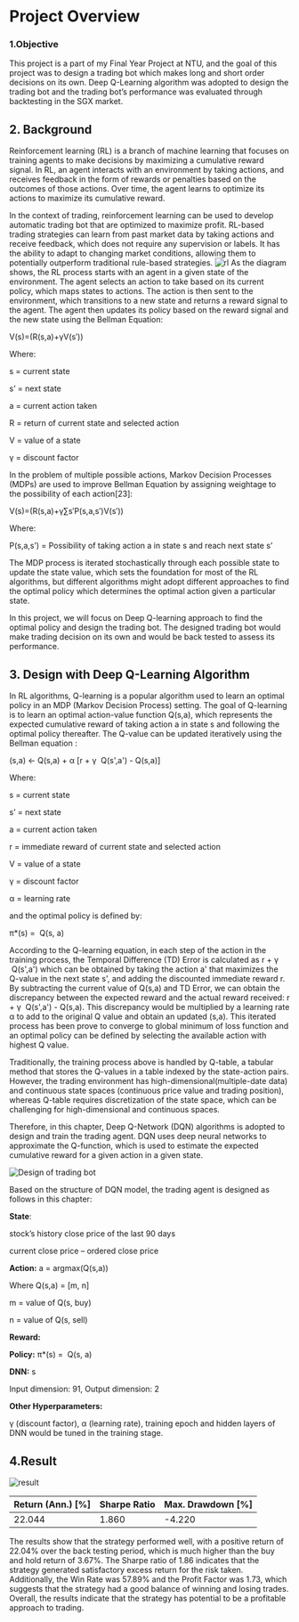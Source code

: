 
# **Project Overview**

### **1.Objective**

This project is a part of my Final Year Project at NTU, and the goal of this project was to design a trading bot which makes long and short order decisions on its own. Deep Q-Learning algorithm was adopted to design the trading bot and the trading bot’s performance was evaluated through backtesting in the SGX market.


## 2. Background

Reinforcement learning (RL) is a branch of machine learning that focuses on training agents to make decisions by maximizing a cumulative reward signal. In RL, an agent interacts with an environment by taking actions, and receives feedback in the form of rewards or penalties based on the outcomes of those actions. Over time, the agent learns to optimize its actions to maximize its cumulative reward.

In the context of trading, reinforcement learning can be used to develop automatic trading bot that are optimized to maximize profit. RL-based trading strategies can learn from past market data by taking actions and receive feedback, which does not require any supervision or labels. It has the ability to adapt to changing market conditions, allowing them to potentially outperform traditional rule-based strategies.
![rl](https://github.com/user-attachments/assets/060db216-711f-437c-bc2e-85e8241eec6d)
As the diagram shows, the RL process starts with an agent in a given state of the environment. The agent selects an action to take based on its current policy, which maps states to actions. The action is then sent to the environment, which transitions to a new state and returns a reward signal to the agent. The agent then updates its policy based on the reward signal and the new state using the Bellman Equation:

V(s)=(R(s,a)+γV(s′))

Where:

s = current state

s’ = next state

a = current action taken

R = return of current state and selected action

V = value of a state

γ = discount factor

In the problem of multiple possible actions, Markov Decision Processes (MDPs) are used to improve Bellman Equation by assigning weightage to the possibility of each action[23]:

V(s)=(R(s,a)+γ∑s′P(s,a,s′)V(s′))

Where:

P(s,a,s’) = Possibility of taking action a in state s and reach next state s’

The MDP process is iterated stochastically through each possible state to update the state value, which sets the foundation for most of the RL algorithms, but different algorithms might adopt different approaches to find the optimal policy which determines the optimal action given a particular state.

In this project, we will focus on Deep Q-learning approach to find the optimal policy and design the trading bot. The designed trading bot would make trading decision on its own and would be back tested to assess its performance.

## 3. Design with Deep Q-Learning Algorithm

In RL algorithms, Q-learning is a popular algorithm used to learn an optimal policy in an MDP (Markov Decision Process) setting. The goal of Q-learning is to learn an optimal action-value function Q(s,a), which represents the expected cumulative reward of taking action a in state s and following the optimal policy thereafter. The Q-value can be updated iteratively using the Bellman equation :

(s,a) ← Q(s,a) + α [r + γ  Q(s',a') - Q(s,a)]

Where:

s = current state

s’ = next state

a = current action taken

r = immediate reward of current state and selected action

V = value of a state

γ = discount factor

α = learning rate

and the optimal policy is defined by:

π*(s) =  Q(s, a)

According to the Q-learning equation, in each step of the action in the training process, the Temporal Difference (TD) Error is calculated as r + γ  Q(s',a') which can be obtained by taking the action a' that maximizes the Q-value in the next state s', and adding the discounted immediate reward r. By subtracting the current value of Q(s,a) and TD Error, we can obtain the discrepancy between the expected reward and the actual reward received: r + γ  Q(s',a') - Q(s,a). This discrepancy would be multiplied by a learning rate α to add to the original Q value and obtain an updated (s,a). This iterated process has been prove to converge to global minimum of loss function and an optimal policy can be defined by selecting the available action with highest Q value.

Traditionally, the training process above is handled by Q-table, a tabular method that stores the Q-values in a table indexed by the state-action pairs. However, the trading environment has high-dimensional(multiple-date data) and continuous state spaces (continuous price value and trading position), whereas Q-table requires discretization of the state space, which can be challenging for high-dimensional and continuous spaces.

Therefore, in this chapter, Deep Q-Network (DQN) algorithms is adopted to design and train the trading agent. DQN uses deep neural networks to approximate the Q-function, which is used to estimate the expected cumulative reward for a given action in a given state.

![Design of trading bot](https://github.com/user-attachments/assets/41297115-3aff-4d42-a922-9f000efac61c)

Based on the structure of DQN model, the trading agent is designed as follows in this chapter:

**State**:

stock’s history close price of the last 90 days

current close price – ordered close price

**Action:** a = argmax(Q(s,a))

Where Q(s,a) = [m, n]

m = value of Q(s, buy)

n = value of Q(s, sell)

**Reward:**

**Policy:** π*(s) =  Q(s, a)

**DNN:** s

Input dimension: 91, Output dimension: 2

**Other Hyperparameters:**

γ (discount factor), α (learning rate), training epoch and hidden layers of DNN would be tuned in the training stage.

## 4.Result
![result](https://github.com/user-attachments/assets/4454026b-d9f3-4545-9473-66ef467305b7)

| Return (Ann.) [%] | Sharpe Ratio | Max. Drawdown [%] |
| --- | --- | --- |
| 22.044 | 1.860 | -4.220 |

The results show that the strategy performed well, with a positive return of 22.04% over the back testing period, which is much higher than the buy and hold return of 3.67%. The Sharpe ratio of 1.86 indicates that the strategy generated satisfactory excess return for the risk taken. Additionally, the Win Rate was 57.89% and the Profit Factor was 1.73, which suggests that the strategy had a good balance of winning and losing trades. Overall, the results indicate that the strategy has potential to be a profitable approach to trading.
